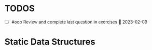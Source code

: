# TODOS
- [ ] #oop Review and complete last question in exercises 📅 2023-02-09

# Static Data Structures